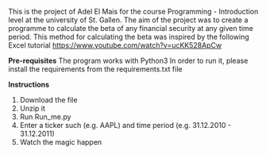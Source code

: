 This is the project of Adel El Mais for the course Programming - Introduction level at the university of St. Gallen.
The aim of the project was to create a programme to calculate the beta of any financial security at any given time period.
This method for calculating the beta was inspired by the following Excel tutorial https://www.youtube.com/watch?v=ucKK528ApCw

**Pre-requisites**
The program works with Python3
In order to run it, please install the requirements from the requirements.txt file

**Instructions**
1. Download the file
2. Unzip it
3. Run Run_me.py
4. Enter a ticker such (e.g. AAPL) and time period (e.g. 31.12.2010 - 31.12.2011)
5. Watch the magic happen
